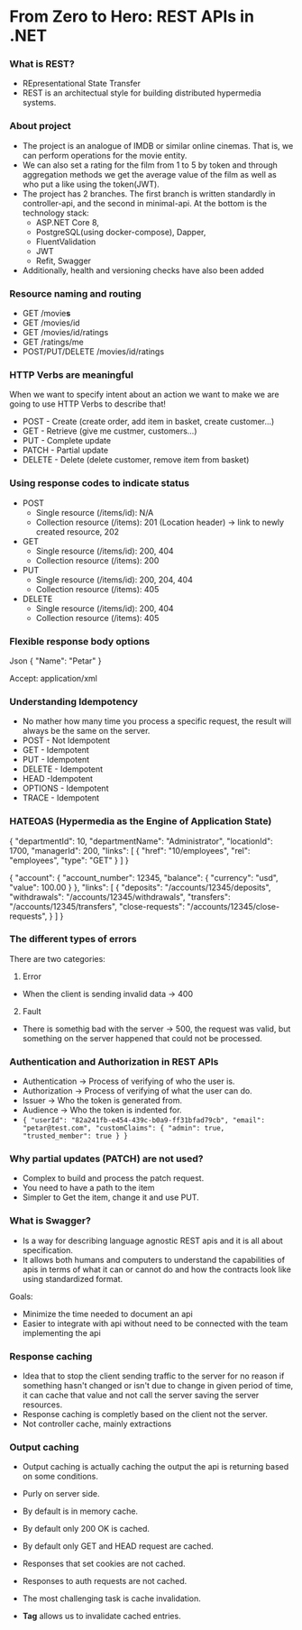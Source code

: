 # From Zero to Hero: REST APIs in .NET

### What is REST?
- REpresentational State Transfer
- REST is an architectual style for building distributed hypermedia systems.

### About project
- The project is an analogue of IMDB or similar online cinemas. That is, we can perform operations for the movie entity.
- We can also set a rating for the film from 1 to 5 by token and through aggregation methods we get the average value of the film as well as who put a like using the token(JWT).
- The project has 2 branches. The first branch is written standardly in controller-api, and the second in minimal-api. At the bottom is the technology stack:
  - ASP.NET Core 8,
  - PostgreSQL(using docker-compose), Dapper,
  - FluentValidation
  - JWT
  - Refit, Swagger
- Additionally, health and versioning checks have also been added 

### Resource naming and routing
- GET /movie**s**
- GET /movies/id
- GET /movies/id/ratings
- GET /ratings/me
- POST/PUT/DELETE /movies/id/ratings

### HTTP Verbs are meaningful
When we want to specify intent about an action we want to make we are going to use HTTP Verbs to describe that!
- POST - Create (create order, add item in basket, create customer...) 
- GET - Retrieve (give me custmer, customers...)
- PUT - Complete update
- PATCH - Partial update
- DELETE - Delete (delete customer, remove item from basket)

### Using response codes to indicate status
- POST
   - Single resource (/items/id): N/A
   - Collection resource (/items): 201 (Location header) -> link to newly created resource, 202
- GET
   - Single resource (/items/id): 200, 404
   - Collection resource (/items): 200
- PUT
   - Single resource (/items/id): 200, 204, 404
   - Collection resource (/items): 405
- DELETE
   - Single resource (/items/id): 200, 404
   - Collection resource (/items): 405

### Flexible response body options
Json
{
  "Name": "Petar"
}

Accept: application/xml
<xml>

### Understanding Idempotency
- No mather how many time you process a specific request, the result will always be the same on the server.
- POST - Not Idempotent
- GET - Idempotent
- PUT - Idempotent
- DELETE - Idempotent
- HEAD -Idempotent
- OPTIONS - Idempotent
- TRACE - Idempotent

### HATEOAS (Hypermedia as the Engine of Application State)
{
  "departmentId": 10,
  "departmentName": "Administrator",
  "locationId": 1700,
  "managerId": 200,
  "links": [
    {
      "href": "10/employees",
      "rel": "employees",
      "type": "GET"
    }
  ]
}

{
  "account": {
    "account_number": 12345,
    "balance": {
      "currency": "usd",
      "value": 100.00
    }
  },
  "links": [
    {
      "deposits": "/accounts/12345/deposits",
      "withdrawals": "/accounts/12345/withdrawals",
      "transfers": "/accounts/12345/transfers",
      "close-requests": "/accounts/12345/close-requests",
    }
  ]
}

### The different types of errors
There are two categories: 
1. Error
- When the client is sending invalid data -> 400
2. Fault
- There is somethig bad with the server -> 500, the request was valid, but something on the server happened that could not be processed.

### Authentication and Authorization in REST APIs
- Authentication -> Process of verifying of who the user is.
- Authorization -> Process of verifying of what the user can do.
- Issuer -> Who the token is generated from.
- Audience -> Who the token is indented for.
- `{
    "userId": "82a241fb-e454-439c-b0a9-ff31bfad79cb",
    "email": "petar@test.com",
    "customClaims": {
        "admin": true,
        "trusted_member": true
    }
  }`

### Why partial updates (PATCH) are not used?
- Complex to build and process the patch request.
- You need to have a path to the item
- Simpler to Get the item, change it and use PUT.

### What is Swagger?
- Is a way for describing language agnostic REST apis and it is all about specification.
- It allows both humans and computers to understand the capabilities of apis in terms of what it can or cannot do and how the contracts look like using standardized format.

Goals:
- Minimize the time needed to document an api
- Easier to integrate with api without need to be connected with the team implementing the api

### Response caching
- Idea that to stop the client sending traffic to the server for no reason if something hasn't changed or isn't due to change in given period of time, it can cache that value and not call the server saving the server resources.
- Response caching is completly based on the client not the server.
- Not controller cache, mainly extractions

### Output caching
- Output caching is actually caching the output the api is returning based on some conditions.
- Purly on server side.
- By default is in memory cache.
- By default only 200 OK is cached.
- By default only GET and HEAD request are cached.
- Responses that set cookies are not cached.
- Responses to auth requests are not cached.

- The most challenging task is cache invalidation.
- **Tag** allows us to invalidate cached entries.
